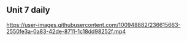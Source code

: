 ## Unit 7 daily


https://user-images.githubusercontent.com/100948882/236615663-2550fe3a-0a83-42de-8711-1c18dd98252f.mp4

